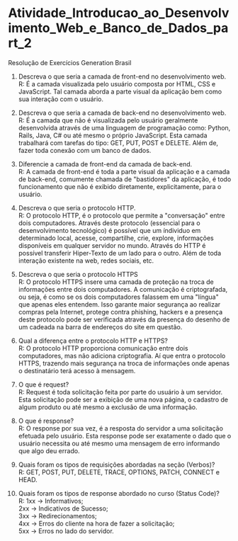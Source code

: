 # Atividade_Introducao_ao_Desenvolvimento_Web_e_Banco_de_Dados_part_2
Resolução de Exercícios Generation Brasil

1) Descreva o que seria a camada de front-end no desenvolvimento web.
<br>R: É a camada visualizada pelo usuário composta por HTML, CSS e JavaScript. Tal camada aborda a parte visual da aplicação bem como sua interação com o usuário.

2) Descreva o que seria a camada de back-end no desenvolvimento web.
<br>R: É a camada que não é visualizada pelo usuário geralmente desenvolvida através de uma linguagem de programação como: Python, Rails, Java, C# ou até mesmo o próprio JavaScript. Esta camada trabalhará com tarefas do tipo: GET, PUT, POST e DELETE. Além de, fazer toda conexão com um banco de dados.

3) Diferencie a camada de front-end da camada de back-end.
<br>R: A camada de front-end é toda a parte visual da aplicação e a camada de back-end, comumente chamada de "bastidores" da aplicação, é todo funcionamento que não é exibido diretamente, explicitamente, para o usuário.

4) Descreva o que seria o protocolo HTTP.
<br>R: O protocolo HTTP, é o protocolo que permite a "conversação" entre dois computadores. Através deste protocolo (essencial para o desenvolvimento tecnológico) é possível que um índividuo em determinado local, acesse, compartilhe, crie, explore, informações disponíveis em qualquer servidor no mundo. Através do HTTP é possível transferir Hiper-Texto de um lado para o outro. Além de toda interação existente na web, redes sociais, etc.

5) Descreva o que seria o protocolo HTTPS
<br>R: O protocolo HTTPS insere uma camada de proteção na troca de informações entre dois computadores. A comunicação é criptografada, ou seja, é como se os dois computadores falassem em uma "língua" que apenas eles entendem. Isso garante maior segurança ao realizar compras pela Internet, protege contra phishing, hackers e a presença deste protocolo pode ser verificada através da presença do desenho de um cadeada na barra de endereços do site em questão.

6) Qual a diferença entre o protocolo HTTP e HTTPS?
<br>R: O protocolo HTTP proporciona comunicação entre dois computadores, mas não adiciona criptografia. Aí que entra o protocolo HTTPS, trazendo mais segurança na troca de informações onde apenas o destinatário terá acesso à mensagem.

7) O que é request?
<br>R: Request é toda solicitação feita por parte do usuário à um servidor. Esta solicitação pode ser a exibição de uma nova página, o cadastro de algum produto ou até mesmo a exclusão de uma informação.

8) O que é response?
<br>R: O response por sua vez, é a resposta do servidor a uma solicitação efetuada pelo usuário. Esta response pode ser exatamente o dado que o usuário necessita ou até mesmo uma mensagem de erro informando que algo deu errado.

9) Quais foram os tipos de requisições abordadas na seção (Verbos)?
<br>R: GET, POST, PUT, DELETE, TRACE, OPTIONS, PATCH, CONNECT e HEAD.

10) Quais foram os tipos de response abordado no curso (Status Code)?
<br>R: 1xx -> Informativos;
    <br>2xx -> Indicativos de Sucesso;
    <br>3xx -> Redirecionamentos;
    <br>4xx -> Erros do cliente na hora de fazer a solicitação;
    <br>5xx -> Erros no lado do servidor. 
   
